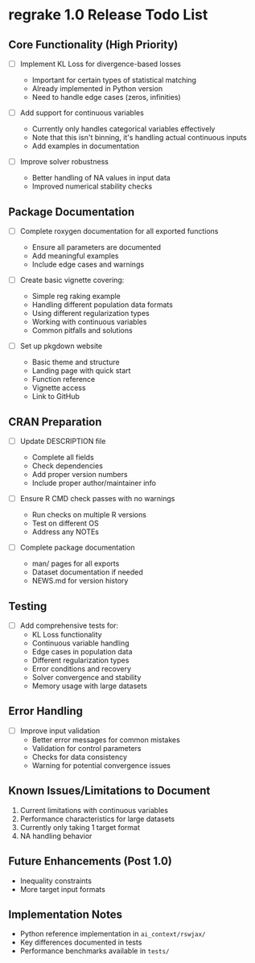 # regrake 1.0 Release Todo List

## Core Functionality (High Priority)
- [ ] Implement KL Loss for divergence-based losses
  - Important for certain types of statistical matching
  - Already implemented in Python version
  - Need to handle edge cases (zeros, infinities)

- [ ] Add support for continuous variables
  - Currently only handles categorical variables effectively
  - Note that this isn't binning, it's handling actual continuous inputs
  - Add examples in documentation

- [ ] Improve solver robustness
  - Better handling of NA values in input data
  - Improved numerical stability checks

## Package Documentation
- [ ] Complete roxygen documentation for all exported functions
  - Ensure all parameters are documented
  - Add meaningful examples
  - Include edge cases and warnings

- [ ] Create basic vignette covering:
  - Simple reg raking example
  - Handling different population data formats
  - Using different regularization types
  - Working with continuous variables
  - Common pitfalls and solutions

- [ ] Set up pkgdown website
  - Basic theme and structure
  - Landing page with quick start
  - Function reference
  - Vignette access
  - Link to GitHub

## CRAN Preparation
- [ ] Update DESCRIPTION file
  - Complete all fields
  - Check dependencies
  - Add proper version numbers
  - Include proper author/maintainer info

- [ ] Ensure R CMD check passes with no warnings
  - Run checks on multiple R versions
  - Test on different OS
  - Address any NOTEs

- [ ] Complete package documentation
  - man/ pages for all exports
  - Dataset documentation if needed
  - NEWS.md for version history

## Testing
- [ ] Add comprehensive tests for:
  - KL Loss functionality
  - Continuous variable handling
  - Edge cases in population data
  - Different regularization types
  - Error conditions and recovery
  - Solver convergence and stability
  - Memory usage with large datasets

## Error Handling
- [ ] Improve input validation
  - Better error messages for common mistakes
  - Validation for control parameters
  - Checks for data consistency
  - Warning for potential convergence issues

## Known Issues/Limitations to Document
1. Current limitations with continuous variables
2. Performance characteristics for large datasets
3. Currently only taking 1 target format
4. NA handling behavior

## Future Enhancements (Post 1.0)
- Inequality constraints
- More target input formats

## Implementation Notes
- Python reference implementation in `ai_context/rswjax/`
- Key differences documented in tests
- Performance benchmarks available in `tests/`